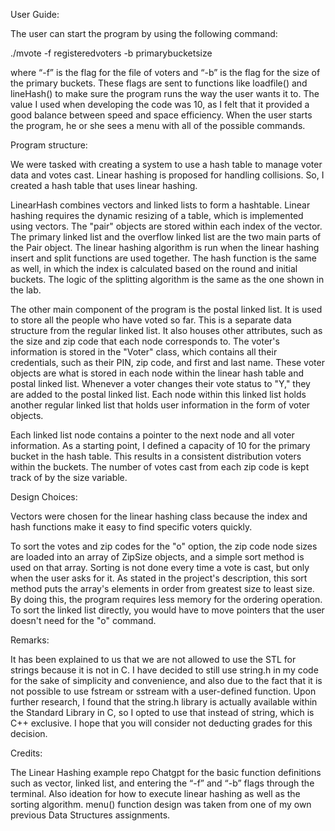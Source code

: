 User Guide:

The user can start the program by using the following command:


./mvote -f registeredvoters -b primarybucketsize

where “-f” is the flag for the file of voters and “-b” is the flag for the size of the primary buckets. These flags are sent to functions like loadfile() and lineHash() to make sure the program runs the way the user wants it to. The value I used when developing the code was 10, as I felt that it provided a good balance between speed and space efficiency. When the user starts the program, he or she sees a menu with all of the possible commands.

Program structure:

We were tasked with creating a system to use a hash table to manage voter data and votes cast. Linear hashing is proposed for handling collisions. So, I created a hash table that uses linear hashing. 

LinearHash combines vectors and linked lists to form a hashtable. Linear hashing requires the dynamic resizing of a table, which is implemented using vectors. The "pair" objects are stored within each index of the vector. The primary linked list and the overflow linked list are the two main parts of the Pair object. The linear hashing algorithm is run when the linear hashing insert and split functions are used together. The hash function is the same as well, in which the index is calculated based on the round and initial buckets. The logic of the splitting algorithm is the same as the one shown in the lab.

The other main component of the program is the postal linked list. It is used to store all the people who have voted so far. This is a separate data structure from the regular linked list. It also houses other attributes, such as the size and zip code that each node corresponds to. The voter's information is stored in the "Voter" class, which contains all their credentials, such as their PIN, zip code, and first and last name. These voter objects are what is stored in each node within the linear hash table and postal linked list. Whenever a voter changes their vote status to "Y," they are added to the postal linked list. Each node within this linked list holds another regular linked list that holds user information in the form of voter objects. 

Each linked list node contains a pointer to the next node and all voter information. As a starting point, I defined a capacity of 10 for the primary bucket in the hash table. This results in a consistent distribution voters within the buckets. The number of votes cast from each zip code is kept track of by the size variable.





Design Choices:

Vectors were chosen for the linear hashing class because the index and hash functions make it easy to find specific voters quickly.

To sort the votes and zip codes for the "o" option, the zip code node sizes are loaded into an array of ZipSize objects, and a simple sort method is used on that array. Sorting is not done every time a vote is cast, but only when the user asks for it. As stated in the project's description, this sort method puts the array's elements in order from greatest size to least size. By doing this, the program requires less memory for the ordering operation. To sort the linked list directly, you would have to move pointers that the user doesn't need for the "o" command.

Remarks:

It has been explained to us that we are not allowed to use the STL for strings because it is not in C. I have decided to still use string.h in my code for the sake of simplicity and convenience, and also due to the fact that it is not possible to use fstream or sstream with a user-defined function. Upon further research, I found that the string.h library is actually available within the Standard Library in C, so I opted to use that instead of string, which is C++ exclusive. I hope that you will consider not deducting grades for this decision.


Credits:

The Linear Hashing example repo
Chatgpt for the basic function definitions such as vector, linked list, and entering the “-f” and “-b” flags through the terminal. Also ideation for how to execute linear hashing as well as the sorting algorithm.
menu() function design was taken from one of my own previous Data Structures assignments.




